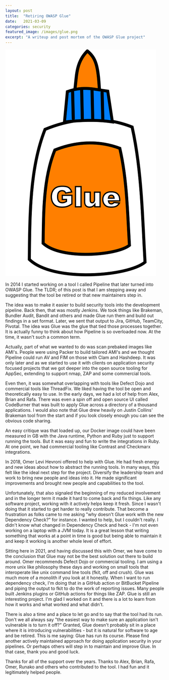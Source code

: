 ```yaml
---
layout: post
title:  "Retiring OWASP Glue"
date:   2021-03-09
categories: security
featured_image: /images/glue.png
excerpt: "A writeup and post mortem of the OWASP Glue project"
---
```


![OWASP Glue](/images/glue.png)

In 2014 I started working on a tool I called Pipeline that later turned into OWASP Glue.  The TLDR; of this post is that I am stepping away and suggesting that the tool be retired or that new maintainers step in.

The idea was to make it easier to build security tools into the development pipeline.  Back then, that was mostly Jenkins.  We took things like Brakeman, Bundler Audit, Bandit and others and made Glue run them and build out findings in a set format.  Later, we sent that output to Jira, GitHub, TeamCity, Pivotal.  The idea was Glue was the glue that tied those processes together.  It is actually funny to think about how Pipeline is so overloaded now.  At the time, it wasn't such a common term.

Actually, part of what we wanted to do was scan prebaked images like AMI's.  People were using Packer to build tailored AMI's and we thought Pipeline could run AV and FIM on those with Clam and Hashdeep.  It was only later and as we started to use it with clients on application security focused projects that we got deeper into the open source tooling for AppSec, extending to support nmap, ZAP and some commercial tools.

Even then, it was somewhat overlapping with tools like Defect Dojo and commercial tools like ThreadFix.  We liked having the tool be open and theoretically easy to use.  In the early days, we had a lot of help from Alex, Brian and Rafa.  There was even a spin off and open source UI called CodeBurner that was built to apply Glue across a directory of a thousand applications.  I would also note that Glue drew heavily on Justin Collins' Brakeman tool from the start and if you look closely enough you can see the obvious code sharing. 

An easy critique was that loaded up, our Docker image could have been measured in GB with the Java runtime, Python and Ruby just to support running the tools.  But it was easy and fun to write the integrations in Ruby.  At one point, we had commercial tooling like Contrast and Checkmarx integrations.

In 2018, Omer Levi Hevroni offered to help with Glue.  He had fresh energy and new ideas about how to abstract the running tools.  In many ways, this felt like the ideal next step for the project.  Diversify the leadership team and work to bring new people and ideas into it.  He made significant improvements and brought new people and capabilities to the tool.

Unfortunately, that also signaled the beginning of my reduced involvement and in the longer term it made it hard to come back and fix things.  Like any software project, working with it actively helps keep it fresh.  Since I wasn't doing that it started to get harder to really contribute.  That become a frustration as folks came to me asking "why doesn't Glue work with the new Dependency Check?" for instance.  I wanted to help, but I couldn't really.  I didn't know what changed in Dependency Check and heck - I'm not even working on a laptop with a JVM today.  It is a great lesson that writing something that works at a point in time is good but being able to maintain it and keep it working is another whole level of effort.

Sitting here in 2021, and having discussed this with Omer, we have come to the conclusion that Glue may not be the best solution out there to build around.  Omer recommends Defect Dojo or commercial tooling.  I am using a more unix like philosophy these days and working on small tools that interoperate like unix command line tools (fkit, off and crush).  Glue was much more of a monolith if you look at it honestly.  When I want to run dependency check, I'm doing that in a GitHub action or BitBucket Pipeline and piping the output to fkit to do the work of reporting issues.  Many people built Jenkins plugins or GitHub actions for things like ZAP.  Glue is still an interesting project.  I'm glad I worked on it and there is a lot to learn from how it works and what worked and what didn't.

There is also a time and a place to let go and to say that the tool had its run.  Don't we all always say "the easiest way to make sure an application isn't vulnerable is to turn it off?"  Granted, Glue doesn't probably sit in a place where it is introducing vulnerabilities - but it is natural for software to age and be retired.  This is me saying:  Glue has run its course.  Please find another actively maintained approach for doing application security in your pipelines.  Or perhaps others will step in to maintain and improve Glue.  In that case, thank you and good luck.

Thanks for all of the support over the years.  Thanks to Alex, Brian, Rafa, Omer, Runako and others who contributed to the tool.  I had fun and it legitimately helped people.


